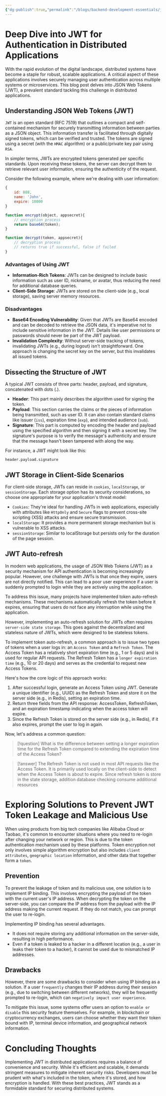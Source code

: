 ```yaml
---
{"dg-publish":true,"permalink":"/blogs/backend-development-essentials/jwt/","tags":["blogs","Backend","Authentication"],"created":"2023-10-15T21:52:46.055+08:00","updated":"2023-10-30T23:55:40.187+08:00"}
---
```



# Deep Dive into JWT for Authentication in Distributed Applications

With the rapid evolution of the digital landscape, distributed systems have become a staple for robust, scalable applications. A critical aspect of these applications involves securely managing user authentication across multiple systems or microservices. This blog post delves into JSON Web Tokens (JWT), a prevalent standard tackling this challenge in distributed applications.

## Understanding JSON Web Tokens (JWT)

`JWT` is an open standard (RFC 7519) that outlines a compact and self-contained mechanism for securely transmitting information between parties as a JSON object. This information transfer is facilitated through digitally signed tokens, which can be verified and trusted. The tokens are signed using a secret (with the `HMAC` algorithm) or a public/private key pair using `RSA`.

In simpler terms, JWTs are encrypted tokens generated per specific standards. Upon receiving these tokens, the server can decrypt them to retrieve relevant user information, ensuring the authenticity of the request.

Consider the following example, where we're dealing with user information:

```javascript
{
    id: 888,
    name: 'John',
    expire: 10000
}

function encrypt(object, appsecret){
    // encryption process
    return base64(token);
}

function decrypt(token, appsecret){
    // decryption process
    // returns true if successful, false if failed
}
```

### Advantages of Using JWT
- **Information-Rich Tokens**: JWTs can be designed to include basic information such as user ID, nickname, or avatar, thus reducing the need for additional database queries.
- **Client-Side Storage**: JWTs are stored on the client-side (e.g., local storage), saving server memory resources.

###  Disadvantages
- **Base64 Encoding Vulnerability**: Given that JWTs are Base64 encoded and can be decoded to retrieve the JSON data, it's imperative not to include sensitive information in the JWT. Details like user permissions or passwords should never be part of the JWT payload.
- **Invalidation Complexity**: Without server-side tracking of tokens, invalidating JWTs (e.g., during logout) isn't straightforward. One approach is changing the secret key on the server, but this invalidates all issued tokens.

## Dissecting the Structure of JWT

A typical JWT consists of three parts: header, payload, and signature, concatenated with dots (.).
- **Header**: This part mainly describes the algorithm used for signing the token.
- **Payload**: This section carries the claims or the pieces of information being transmitted, such as user ID. It can also contain standard claims like issuer (`iss`), expiration time (`exp`), and intended audience (`sub`).
- **Signature**: This part is computed by encoding the header and payload using the specified algorithm and then signing it with a secret key. The signature's purpose is to verify the message's authenticity and ensure that the message hasn't been tampered with along the way.

For instance, a JWT might look like this:

```
header.payload.signature
```

## JWT Storage in Client-Side Scenarios

For client-side storage, JWTs can reside in `cookies`, `localStorage`, or `sessionStorage`. Each storage option has its security considerations, so choose one appropriate for your application's threat model:
- `Cookies`: They're ideal for handling JWTs in web applications, especially with attributes like `HttpOnly` and `Secure` flags to prevent cross-site scripting (XSS) attacks and ensure secure transmission.
- `localStorage`: It provides a more permanent storage mechanism but is vulnerable to XSS attacks.
- `sessionStorage`: Similar to localStorage but persists only for the duration of the page session.

## JWT Auto-refresh 
In modern web applications, the usage of JSON Web Tokens (JWT) as a security mechanism for API authentication is becoming increasingly popular. However, one challenge with JWTs is that once they expire, users are not directly notified. This can lead to a poor user experience if a user is suddenly prompted to login while they are actively using the application.

To address this issue, many projects have implemented token auto-refresh mechanisms. These mechanisms automatically refresh the token before it expires, ensuring that users do not face any interruption while using the application.

However, implementing an auto-refresh solution for JWTs often requires `server-side state storage`. This goes against the decentralized and stateless nature of JWTs, which were designed to be stateless tokens. 

To implement token auto-refresh, a common approach is to issue two types of tokens when a user logs in: an `Access Token` and a `Refresh Token`. The Access Token has a relatively short expiration time (e.g., 1 or 5 days) and is used for regular API requests. The Refresh Token has a `longer expiration time` (e.g., 10 or 20 days) and serves as the credential to request new Access Tokens.

Here's how the core logic of this approach works:

1. After successful login, generate an Access Token using JWT. Generate a unique identifier (e.g., UUID) as the Refresh Token and store it on the server side (e.g., in Redis), setting an expiration time.
2. Return three fields from the API response: AccessToken, RefreshToken, and an expiration timestamp indicating when the access token will expire.
3. Since the Refresh Token is stored on the server side (e.g., in Redis), if it also expires, prompt the user to log in again.

Now, let's address a common question:

>[!question]
>What is the difference between setting a longer expiration time for the Refresh Token compared to extending the expiration time of the Access Token?

>[!answer]
>The Refresh Token is not used in most API requests like the Access Token. It is primarily used locally on the client-side to detect when the Access Token is about to expire. Since refresh token is store in the state storage, addition database checking consume additional resources
# Exploring Solutions to Prevent JWT Token Leakage and Malicious Use

When using products from big tech companies like Alibaba Cloud or Taobao, it's common to encounter situations where you need to re-login after changing your network or region. This is due to the token authentication mechanism used by these platforms. Token encryption not only involves simple algorithm encryption but also includes `client attributes`, `geographic location` information, and other data that together form a `token`.

## Prevention
To prevent the leakage of token and its malicious use, one solution is to implement IP binding. This involves encrypting the payload of the token with the current user's IP address. When decrypting the token on the server-side, you can compare the IP address from the payload with the IP address making the current request. If they do not match, you can prompt the user to re-login.

Implementing IP binding has several advantages. 
- It does not require storing any additional information on the server-side, resulting in high performance. 
- Even if a token is leaked to a hacker in a different location (e.g., a user in  leaks their token to a hacker), it cannot be used due to mismatched IP addresses.
## Drawbacks
However, there are some drawbacks to consider when using IP binding as a solution. If a user `frequently` changes their IP address during their session (e.g., due to switching between different networks), they will be frequently prompted to re-login, which can `negatively impact user experience`. 

To mitigate this issue, some systems offer users an option to `enable or disable` this security feature themselves. For example, in blockchain or cryptocurrency exchanges, users can choose whether they want their token bound with IP, terminal device information, and geographical network information.
# Concluding Thoughts

Implementing JWT in distributed applications requires a balance of convenience and security. While it's efficient and scalable, it demands stringent measures to mitigate inherent security risks. Developers must be prudent with what's included in the token, where it's stored, and how encryption is handled. With these best practices, JWT stands as a formidable standard for securing distributed systems.

